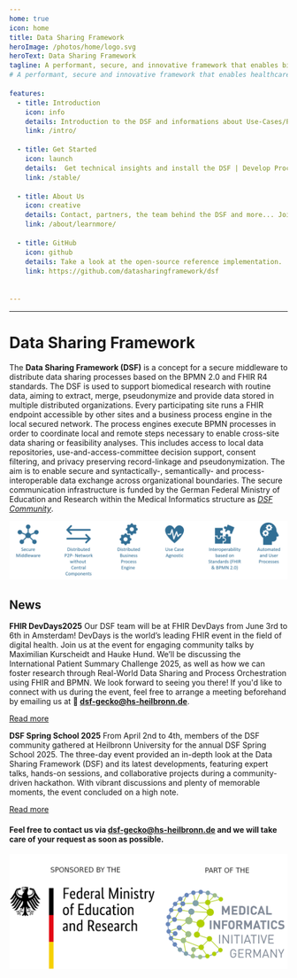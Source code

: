 ```yaml
---
home: true
icon: home
title: Data Sharing Framework
heroImage: /photos/home/logo.svg
heroText: Data Sharing Framework
tagline: A performant, secure, and innovative framework that enables biomedical researchers to extract value from routine data. 
# A performant, secure and innovative framework that enables healthcare data exchange across organizational boundaries. 

features:
  - title: Introduction
    icon: info
    details: Introduction to the DSF and informations about Use-Cases/Projects. 
    link: /intro/

  - title: Get Started 
    icon: launch
    details:  Get technical insights and install the DSF | Develop Process Plugins.
    link: /stable/

  - title: About Us
    icon: creative
    details: Contact, partners, the team behind the DSF and more... Join our community!
    link: /about/learnmore/
  
  - title: GitHub
    icon: github
    details: Take a look at the open-source reference implementation.
    link: https://github.com/datasharingframework/dsf


---
```

---
# Data Sharing Framework
The **Data Sharing Framework (DSF)** is a concept for a secure middleware to distribute data sharing processes based on the BPMN 2.0 and FHIR R4 standards. The DSF is used to support biomedical research with routine data, aiming to extract, merge, pseudonymize and provide data stored in multiple distributed organizations. Every participating site runs a FHIR endpoint accessible by other sites and a business process engine in the local secured network. The process engines execute BPMN processes in order to coordinate local and remote steps necessary to enable cross-site data sharing or feasibility analyses. This includes access to local data repositories, use-and-access-committee decision support, consent filtering, and privacy preserving record-linkage and pseudonymization. The aim is to enable secure and syntactically-, semantically- and process-interoperable data exchange across organizational boundaries. The secure communication infrastructure is funded by the German Federal Ministry of Education and Research within the Medical Informatics structure as *[DSF Community](https://www.gesundheitsforschung-bmbf.de/de/dsf-medizininformatik-struktur-data-sharing-framework-community-16133.php)*. 

![DSF concept](/photos/info/introduction/dsf-concept.png)

## News
**FHIR DevDays2025** 
Our DSF team will be at FHIR DevDays from June 3rd to 6th in Amsterdam!
DevDays is the world’s leading FHIR event in the field of digital health. Join us at the event for engaging community talks by Maximilian Kurscheidt and Hauke Hund. We’ll be discussing the International Patient Summary Challenge 2025, as well as how we can foster research through Real-World Data Sharing and Process Orchestration using FHIR and BPMN. We look forward to seeing you there! If you'd like to connect with us during the event, feel free to arrange a meeting beforehand by emailing us at **📧 dsf-gecko@hs-heilbronn.de**.

[Read more](/news/FHIRDevDays2025/)

**DSF Spring School 2025**
From April 2nd to 4th, members of the DSF community gathered at Heilbronn University for the annual DSF Spring School 2025. The three-day event provided an in-depth look at the Data Sharing Framework (DSF) and its latest developments, featuring expert talks, hands-on sessions, and collaborative projects during a community-driven hackathon. With vibrant discussions and plenty of memorable moments, the event concluded on a high note.

[Read more](/news/spring-school-2025/)


#### Feel free to contact us via <a href="mailto:dsf-gecko@hs-heilbronn.de">dsf-gecko@hs-heilbronn.de</a> and we will take care of your request as soon as possible.

<div class="image-container">
    <img src="/photos/learnmore/funding/bmbf-mii.png">
</div>
